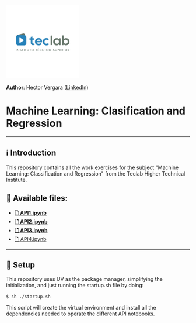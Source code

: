 <img src="./assets/img/teclab_logo.png" alt="Teclab logo" width="200">

**Author**: Hector Vergara ([LinkedIn](https://www.linkedin.com/in/hector-vergara/))

# Machine Learning: Clasification and Regression

---

## ℹ️ Introduction

This repository contains all the work exercises for the subject "Machine Learning: Classification and Regression" from the Teclab Higher Technical Institute.

## 📂 Available files:

- [**🗋 API1.ipynb**](https://github.com/hhvergara/ml_clasificacion_regresion/blob/main/API1.ipynb)
- [**🗋 API2.ipynb**](https://github.com/hhvergara/ml_clasificacion_regresion/blob/main/API2.ipynb)
- [**🗋 API3.ipynb**](https://github.com/hhvergara/ml_clasificacion_regresion/blob/main/API3.ipynb)
- [🗋 API4.ipynb](https://github.com/hhvergara/ml_clasificacion_regresion/blob/main/API4.ipynb)

---

## 🚀 Setup

This repository uses UV as the package manager, simplifying the initialization, and just running the startup.sh file by doing:

```shell
$ sh ./startup.sh
```

This script will create the virtual environment and install all the dependencies needed to operate the different API notebooks.
